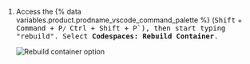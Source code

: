 1. Access the {% data variables.product.prodname_vscode_command_palette %} (<kbd>Shift</kbd> + <kbd>Command<kbd> + <kbd>P<kbd>`/ `<kbd>Ctrl</kbd> + <kbd>Shift</kbd> + <kbd>P</kbd>`), then start typing "rebuild". Select **Codespaces: Rebuild Container**. 

    ![Rebuild container option](/assets/images/help/codespaces/codespaces-rebuild.png)
